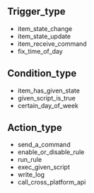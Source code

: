 ## Trigger_type
- item_state_change
- item_state_update
- item_receive_command
- fix_time_of_day

## Condition_type
- item_has_given_state
- given_script_is_true
- certain_day_of_week

## Action_type
- send_a_command
- enable_or_disable_rule
- run_rule
- exec_given_script
- write_log
- call_cross_platform_api